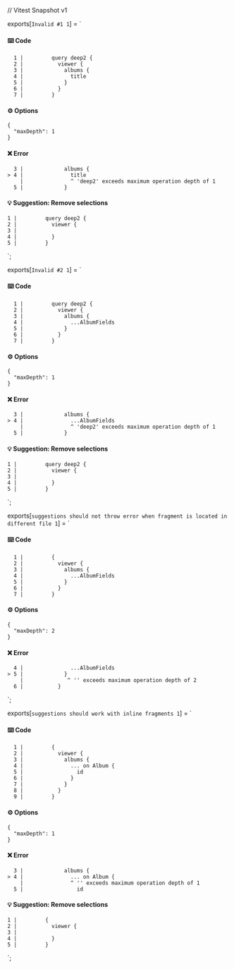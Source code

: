 // Vitest Snapshot v1

exports[`Invalid #1 1`] = `
#### ⌨️ Code

      1 |         query deep2 {
      2 |           viewer {
      3 |             albums {
      4 |               title
      5 |             }
      6 |           }
      7 |         }

#### ⚙️ Options

    {
      "maxDepth": 1
    }

#### ❌ Error

      3 |             albums {
    > 4 |               title
        |               ^ 'deep2' exceeds maximum operation depth of 1
      5 |             }

#### 💡 Suggestion: Remove selections

    1 |         query deep2 {
    2 |           viewer {
    3 |             
    4 |           }
    5 |         }
`;

exports[`Invalid #2 1`] = `
#### ⌨️ Code

      1 |         query deep2 {
      2 |           viewer {
      3 |             albums {
      4 |               ...AlbumFields
      5 |             }
      6 |           }
      7 |         }

#### ⚙️ Options

    {
      "maxDepth": 1
    }

#### ❌ Error

      3 |             albums {
    > 4 |               ...AlbumFields
        |               ^ 'deep2' exceeds maximum operation depth of 1
      5 |             }

#### 💡 Suggestion: Remove selections

    1 |         query deep2 {
    2 |           viewer {
    3 |             
    4 |           }
    5 |         }
`;

exports[`suggestions should not throw error when fragment is located in different file 1`] = `
#### ⌨️ Code

      1 |         {
      2 |           viewer {
      3 |             albums {
      4 |               ...AlbumFields
      5 |             }
      6 |           }
      7 |         }

#### ⚙️ Options

    {
      "maxDepth": 2
    }

#### ❌ Error

      4 |               ...AlbumFields
    > 5 |             }
        |              ^ '' exceeds maximum operation depth of 2
      6 |           }
`;

exports[`suggestions should work with inline fragments 1`] = `
#### ⌨️ Code

      1 |         {
      2 |           viewer {
      3 |             albums {
      4 |               ... on Album {
      5 |                 id
      6 |               }
      7 |             }
      8 |           }
      9 |         }

#### ⚙️ Options

    {
      "maxDepth": 1
    }

#### ❌ Error

      3 |             albums {
    > 4 |               ... on Album {
        |               ^ '' exceeds maximum operation depth of 1
      5 |                 id

#### 💡 Suggestion: Remove selections

    1 |         {
    2 |           viewer {
    3 |             
    4 |           }
    5 |         }
`;
